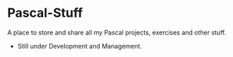 # Pascal-Stuff

A place to store and share all my Pascal projects, exercises and other stuff.

- Still under Development and Management.

